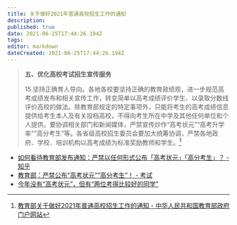 ```yaml
---
title: 关于做好2021年普通高校招生工作的通知
description: 
published: true
date: 2021-06-25T17:44:26.194Z
tags:
editor: markdown
dateCreated: 2021-06-25T17:44:26.194Z
---
```


> **五、优化高校考试招生宣传服务**
>
> 15.坚持正确育人导向。各地各校要坚持正确的教育政绩观，进一步规范高考成绩发布和相关宣传工作，转变简单以高考成绩评价学生、以录取分数线评价高校的做法。除教育部规定的特定事项外，只能将考生的高考成绩信息提供给考生本人及有关投档高校，不得向考生所在中学及其他任何单位和个人提供。要协调相关部门和新闻媒体，严禁宣传炒作“高考状元”“高考升学率”“高分考生”等。各省级高校招生委员会要加大统筹协调，严禁各地政府、学校、培训机构以高考成绩为标准奖励教师和学生。[^tz_21gz]

[^tz_21gz]: [教育部关于做好2021年普通高校招生工作的通知 - 中华人民共和国教育部政府门户网站](https://web.archive.org/web/20210624100501/http://www.moe.gov.cn/srcsite/A15/moe_776/s3258/202102/t20210208_513027.html)

+ [如何看待教育部发布通知：严禁以任何形式公布「高考状元」「高分考生」？ - 知乎](https://web.archive.org/web/20210625094056/https://www.zhihu.com/question/443466003)
+ [教育部：严禁公布“高考状元”“高分考生”！ - 考试](https://web.archive.org/web/20210625094056/https://www.sohu.com/a/449597306_120640988)
+ [今年没有“高考状元”，但有“两位考得比较好的同学”](https://archive.is/WgET8 "https://www.guancha.cn/politics/2021_06_24_595698.shtml")
